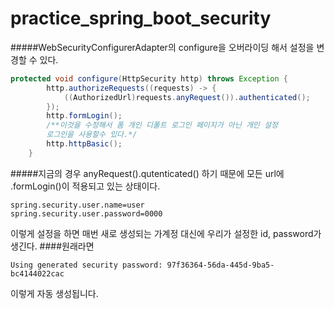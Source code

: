 # practice_spring_boot_security

#####WebSecurityConfigurerAdapter의 configure을 오버라이딩 해서 설정을 변경할 수 있다. 
~~~ java
protected void configure(HttpSecurity http) throws Exception {
        http.authorizeRequests((requests) -> {
            ((AuthorizedUrl)requests.anyRequest()).authenticated();
        });
        http.formLogin();
        /**이것을 수정해서 폼 개인 디폴트 로그인 페이지가 아닌 개인 설정
        로그인을 사용할수 있다.*/
        http.httpBasic();
    }
 ~~~
#####지금의 경우 anyRequest().qutenticated() 하기 때문에 모든 url에 .formLogin()이 적용되고 있는 상태이다.

~~~
spring.security.user.name=user
spring.security.user.password=0000
~~~
이렇게 설정을 하면 매번 새로 생성되는 가계정 대신에 우리가 설정한 id, password가 생긴다.
####원래라면 
~~~
Using generated security password: 97f36364-56da-445d-9ba5-bc4144022cac
~~~
이렇게 자동 생성됩니다.